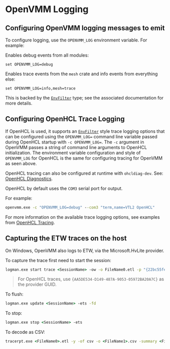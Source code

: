 # OpenVMM Logging

## Configuring OpenVMM logging messages to emit

To configure logging, use the `OPENVMM_LOG` environment variable. For example:

Enables debug events from all modules:

```
set OPENVMM_LOG=debug
```

Enables trace events from the `mesh` crate and info events from everything else:

```
set OPENVMM_LOG=info,mesh=trace
```

This is backed by the
[`EnvFilter`](https://docs.rs/tracing-subscriber/0.2.17/tracing_subscriber/struct.EnvFilter.html)
type; see the associated documentation for more details.

## Configuring OpenHCL Trace Logging

If OpenHCL is used, it supports an [`EnvFilter`](https://docs.rs/tracing-subscriber/0.2.17/tracing_subscriber/struct.EnvFilter.html) style trace logging options that can be configured using the `OPENVMM_LOG=` command line variable passed during OpenHCL startup with `-c OPENVMM_LOG=`. The `-c` argument in OpenVMM passes a string of command line arguments to OpenHCL initialization. The environment variable configuration and style of `OPENVMM_LOG` for OpenHCL is the same for configuring tracing for OpenVMM as seen above.

OpenHCL tracing can also be configured at runtime with `ohcldiag-dev`. See: [OpenHCL Diagnostics](../openhcl/diag/ohcldiag_dev.md).

OpenHCL by default uses the `COM3` serial port for output.

For example: 
```cmd
openvmm.exe -c "OPENVMM_LOG=debug" --com3 "term,name=VTL2 OpenHCL"
```

For more information on the available trace logging options, see examples from [OpenHCL Tracing](../openhcl/diag/tracing.md).

## Capturing the ETW traces on the host

On Windows, OpenVMM also logs to ETW, via the Microsoft.HvLite provider.

To capture the trace first need to start the session:
```cmd
logman.exe start trace <SessionName> -ow -o FileName0.etl -p "{22bc55fe-2116-5adc-12fb-3fadfd7e360c}" 0xffffffffffffffff 0xff -nb 16 16 -bs 16 -mode 0x2 -ets
```
 > For OpenHCL traces, use `{AA5DE534-D149-487A-9053-05972BA20A7C}` as the provider GUID.

To flush:
```cmd
logman.exe update <SessionName> -ets -fd
```
To stop:
```cmd
logman.exe stop <SessionName> -ets
```
To decode as CSV:
```cmd
tracerpt.exe <FileName0>.etl -y -of csv -o <FileName1>.csv -summary <FileName2>.summary
```
